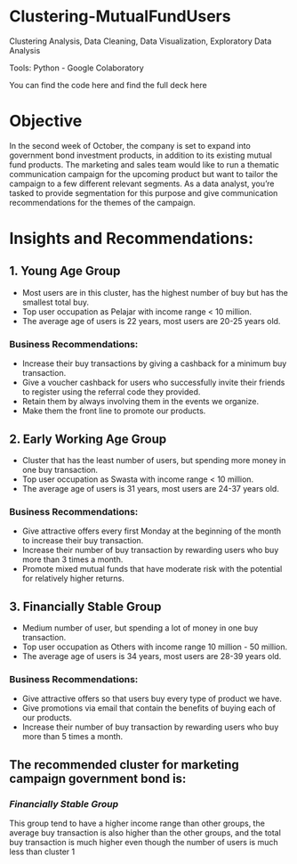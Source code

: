 # Clustering-MutualFundUsers
Clustering Analysis, Data Cleaning, Data Visualization, Exploratory Data Analysis

Tools: Python - Google Colaboratory

You can find the code here and find the full deck here  


# Objective
In the second week of October, the company is set to expand into government bond investment products, in addition to its existing mutual fund products. The marketing and sales team would like to run a thematic communication campaign for the upcoming product but want to tailor the campaign to a few different relevant segments. As a data analyst, you’re tasked to provide segmentation for this purpose and give communication recommendations for the themes of the campaign.


# Insights and Recommendations:
## 1. Young Age Group
* Most users are in this cluster, has the highest number of buy but has the smallest total buy.
* Top user occupation as Pelajar with income range < 10 million.
* The average age of users is 22 years, most users are 20-25 years old.

### Business Recommendations:
* Increase their buy transactions by giving a cashback  for a minimum buy transaction.
* Give a voucher cashback for users who successfully invite their friends to register using the referral code they provided.
* Retain them by always involving them in the events we organize.
* Make them the front line to promote our products.

## 2. Early Working Age Group
* Cluster that has the least number of users, but spending more money in one buy transaction.
* Top user occupation as Swasta with income range < 10 million.
* The average age of users is 31 years, most users are 24-37 years old.

### Business Recommendations:
* Give attractive offers every first Monday at the beginning of the month to increase their buy transaction.
* Increase their number of buy transaction by rewarding users who buy more than 3 times a month.
* Promote mixed mutual funds that have moderate risk with the potential for relatively higher returns.

## 3. Financially Stable Group
* Medium number of user, but spending a lot of money in one buy transaction.
* Top user occupation as Others with income range 10 million - 50 million.
* The average age of users is 34 years, most users are 28-39 years old.

### Business Recommendations:
* Give attractive offers so that users buy every type of product we have.
* Give promotions via email that contain the benefits of buying each of our products.
* Increase their number of buy transaction by rewarding users who buy more than 5 times a month.

## The recommended cluster for marketing campaign government bond is:
### *Financially Stable Group*
This group tend to have a higher income range than other groups, the average buy transaction is also higher than the other groups, and the total buy transaction is much higher even though the number of users is much less than cluster 1





